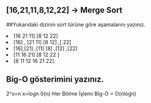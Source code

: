 
## [16,21,11,8,12,22] -> Merge Sort
##Yukarıdaki dizinin sort türüne göre aşamalarını yazınız. 

 <li>[16 21 11]    [8 12 22]
 <li>[16] , [21 11]     [8 12] ,[ 22]
 <li>[16],[21] ,[11]       [8] ,[12] ,[22]   
 <li>[11 16 21]   [8 12 22 ]
 <li>[8 11 12 16 21 22]

## Big-O gösterimini yazınız.
 2^x=n
 x=logn 
0(n) Her Bölme İşlemi 
 Big-O = O(nlogn)

